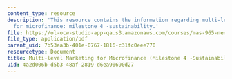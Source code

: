 ```yaml
---
content_type: resource
description: 'This resource contains the information regarding multi-level marketing
  for microfinance: milestone 4 -sustainability.'
file: https://ol-ocw-studio-app-qa.s3.amazonaws.com/courses/mas-965-nextlab-i-designing-mobile-technologies-for-the-next-billion-users-fall-2008/4a2d006bd5b348af2819d6ea90690d27_MITMAS_965F08_money_m4.pdf
file_type: application/pdf
parent_uid: 7b53ea3b-401e-0767-1816-c31fc0eee770
resourcetype: Document
title: Multi-level Marketing for Microfinance (Milestone 4 -Sustainability)
uid: 4a2d006b-d5b3-48af-2819-d6ea90690d27
---
```

